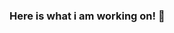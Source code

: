 ### Here is what i am working on! 👋

<!--
**Manvihub/Manvihub** is a ✨ _special_ ✨ repository because its `README.md` (this file) appears on your GitHub profile.

Here are some ideas to get you started:

- 🔭 I’m currently working on ...Super sales store data to analyze the total sales, profit and revenue earned by the organization dividing the analysis yearly , monthly and quaterly and also looking for thr trends in previous year compared to current year
- 🌱 I’m currently learning ...
- 👯 I’m looking to collaborate on ...
- 🤔 I’m looking for help with ...
- 💬 Ask me about ...Anything
- 📫 How to reach me: ...
- 😄 Pronouns: ...
- ⚡ Fun fact: ...
-->
